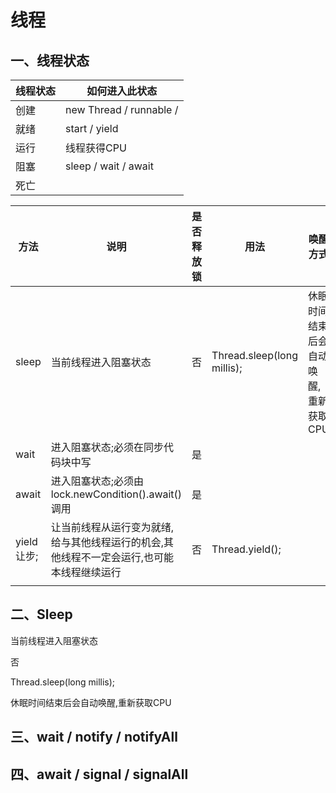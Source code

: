 # 线程

## 一、线程状态

| 线程状态 | 如何进入此状态          |
| -------- | ----------------------- |
| 创建     | new Thread / runnable / |
| 就绪     | start / yield           |
| 运行     | 线程获得CPU             |
| 阻塞     | sleep / wait / await    |
| 死亡     |                         |



| 方法        | 说明                                                         | 是否释放锁 | 用法                       | 唤醒方式                             |
| ----------- | ------------------------------------------------------------ | :--------: | -------------------------- | ------------------------------------ |
| sleep       | 当前线程进入阻塞状态                                         |     否     | Thread.sleep(long millis); | 休眠时间结束后会自动唤醒,重新获取CPU |
| wait        | 进入阻塞状态;必须在同步代码块中写                            |     是     |                            |                                      |
| await       | 进入阻塞状态;必须由lock.newCondition().await()调用           |     是     |                            |                                      |
| yield 让步; | 让当前线程从运行变为就绪,给与其他线程运行的机会,其他线程不一定会运行,也可能本线程继续运行 |     否     | Thread.yield();            |                                      |
|             |                                                              |            |                            |                                      |



## 二、Sleep

当前线程进入阻塞状态 

否

Thread.sleep(long millis);

休眠时间结束后会自动唤醒,重新获取CPU

## 三、wait / notify / notifyAll

## 四、await / signal / signalAll

